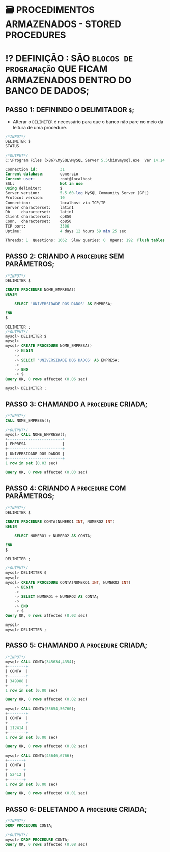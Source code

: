 # 🗃 **PROCEDIMENTOS ARMAZENADOS - STORED PROCEDURES**

# ⁉ **DEFINIÇÃO :** SÃO `BLOCOS DE PROGRAMAÇÃO` QUE FICAM ARMAZENADOS DENTRO DO BANCO DE DADOS;

## **PASSO 1:** DEFININDO O DELIMITADOR `$`;

- Alterar o `DELIMETER` é necessário para que o banco não pare no meio da leitura de uma procedure.
```SQL
/*INPUT*/
DELIMITER $
STATUS

/*OUTPUT*/
C:\Program Files (x86)\MySQL\MySQL Server 5.5\bin\mysql.exe  Ver 14.14 Distrib 5.5.60, for Win32 (AMD64)

Connection id:          31
Current database:       comercio
Current user:           root@localhost
SSL:                    Not in use
Using delimiter:        $
Server version:         5.5.60-log MySQL Community Server (GPL)
Protocol version:       10
Connection:             localhost via TCP/IP
Server characterset:    latin1
Db     characterset:    latin1
Client characterset:    cp850
Conn.  characterset:    cp850
TCP port:               3306
Uptime:                 4 days 12 hours 59 min 25 sec

Threads: 1  Questions: 1662  Slow queries: 0  Opens: 192  Flush tables: 1  Open tables: 0  Queries per second avg: 0.004
```

## **PASSO 2:** CRIANDO A `PROCEDURE` SEM PARÂMETROS;
```SQL
/*INPUT*/
DELIMITER $

CREATE PROCEDURE NOME_EMPRESA()
BEGIN

	SELECT 'UNIVERSIDADE DOS DADOS' AS EMPRESA;

END
$

DELIMITER ;
/*OUTPUT*/
mysql> DELIMITER $
mysql>
mysql> CREATE PROCEDURE NOME_EMPRESA()
    -> BEGIN
    ->
    -> SELECT 'UNIVERSIDADE DOS DADOS' AS EMPRESA;
    ->
    -> END
    -> $
Query OK, 0 rows affected (0.06 sec)

mysql> DELIMITER ;
```

## **PASSO 3:** CHAMANDO A `PROCEDURE` CRIADA;
```SQL
/*INPUT*/
CALL NOME_EMPRESA();

/*OUTPUT*/
mysql> CALL NOME_EMPRESA();
+------------------------+
| EMPRESA                |
+------------------------+
| UNIVERSIDADE DOS DADOS |
+------------------------+
1 row in set (0.03 sec)

Query OK, 0 rows affected (0.03 sec)
```

## **PASSO 4:** CRIANDO A `PROCEDURE` COM PARÂMETROS;
```SQL
/*INPUT*/
DELIMITER $

CREATE PROCEDURE CONTA(NUMERO1 INT, NUMERO2 INT)
BEGIN

	SELECT NUMERO1 + NUMERO2 AS CONTA;

END
$

DELIMITER ;

/*OUTPUT*/
mysql> DELIMITER $
mysql>
mysql> CREATE PROCEDURE CONTA(NUMERO1 INT, NUMERO2 INT)
    -> BEGIN
    ->
    -> SELECT NUMERO1 + NUMERO2 AS CONTA;
    ->
    -> END
    -> $
Query OK, 0 rows affected (0.02 sec)

mysql>
mysql> DELIMITER ;
```

## **PASSO 5:** CHAMANDO A `PROCEDURE` CRIADA;
```SQL
/*INPUT*/
mysql> CALL CONTA(345634,4354);
+--------+
| CONTA  |
+--------+
| 349988 |
+--------+
1 row in set (0.00 sec)

Query OK, 0 rows affected (0.02 sec)

mysql> CALL CONTA(55654,56760);
+--------+
| CONTA  |
+--------+
| 112414 |
+--------+
1 row in set (0.00 sec)

Query OK, 0 rows affected (0.02 sec)

mysql> CALL CONTA(45646,6766);
+-------+
| CONTA |
+-------+
| 52412 |
+-------+
1 row in set (0.00 sec)

Query OK, 0 rows affected (0.01 sec)
```

## **PASSO 6:** DELETANDO A `PROCEDURE` CRIADA;
```SQL
/*INPUT*/
DROP PROCEDURE CONTA;

/*OUTPUT*/
mysql> DROP PROCEDURE CONTA;
Query OK, 0 rows affected (0.08 sec)
```
